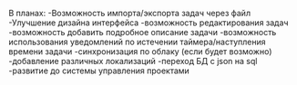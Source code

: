 В планах:
  -Возможность импорта/экспорта задач через файл
  -Улучшение дизайна интерфейса
  -возможность редактирования задач
  -возможность добавить подробное описание задачи
  -возможность использования уведомлений по истечении таймера/наступления времени задачи
  -синхронизация по облаку (если будет возможно)
  -добавление различных локализаций
  -переход БД с json на sql
  -развитие до системы управления проектами

